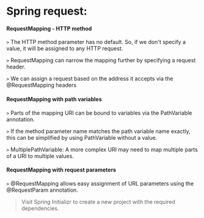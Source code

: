 # Spring request:


#### RequestMapping - HTTP method

`>` The HTTP method parameter has no default. So, if we don't specify a value, it will be assigned to any HTTP request.

`>` RequestMapping can narrow the mapping further by specifying a request header.

`>` We can assign a request based on the address it accepts via the @RequestMapping headers

#### RequestMapping with path variables

`>` Parts of the mapping URI can be bound to variables via the PathVariable annotation.

`>` If the method parameter name matches the path variable name exactly, this can be simplified by using PathVariable without a value.

`>` MultiplePathVariable: A more complex URI may need to map multiple parts of a URI to multiple values.


#### RequestMapping with request parameters

`>` @RequestMapping allows easy assignment of URL parameters using the @RequestParam annotation.

> Visit Spring Initializr to create a new project with the required dependencies.